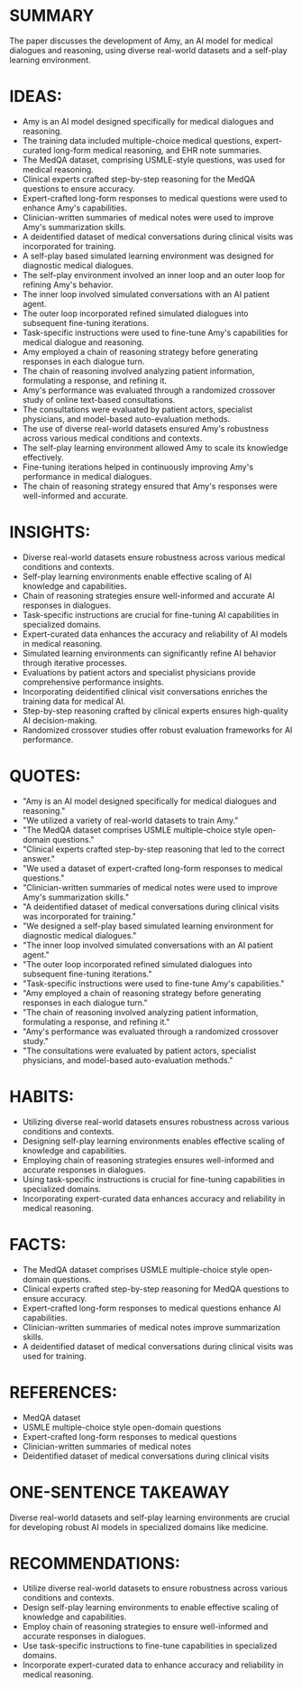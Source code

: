 # SUMMARY
The paper discusses the development of Amy, an AI model for medical dialogues and reasoning, using diverse real-world datasets and a self-play learning environment.

# IDEAS:
- Amy is an AI model designed specifically for medical dialogues and reasoning.
- The training data included multiple-choice medical questions, expert-curated long-form medical reasoning, and EHR note summaries.
- The MedQA dataset, comprising USMLE-style questions, was used for medical reasoning.
- Clinical experts crafted step-by-step reasoning for the MedQA questions to ensure accuracy.
- Expert-crafted long-form responses to medical questions were used to enhance Amy's capabilities.
- Clinician-written summaries of medical notes were used to improve Amy's summarization skills.
- A deidentified dataset of medical conversations during clinical visits was incorporated for training.
- A self-play based simulated learning environment was designed for diagnostic medical dialogues.
- The self-play environment involved an inner loop and an outer loop for refining Amy's behavior.
- The inner loop involved simulated conversations with an AI patient agent.
- The outer loop incorporated refined simulated dialogues into subsequent fine-tuning iterations.
- Task-specific instructions were used to fine-tune Amy's capabilities for medical dialogue and reasoning.
- Amy employed a chain of reasoning strategy before generating responses in each dialogue turn.
- The chain of reasoning involved analyzing patient information, formulating a response, and refining it.
- Amy's performance was evaluated through a randomized crossover study of online text-based consultations.
- The consultations were evaluated by patient actors, specialist physicians, and model-based auto-evaluation methods.
- The use of diverse real-world datasets ensured Amy's robustness across various medical conditions and contexts.
- The self-play learning environment allowed Amy to scale its knowledge effectively.
- Fine-tuning iterations helped in continuously improving Amy's performance in medical dialogues.
- The chain of reasoning strategy ensured that Amy's responses were well-informed and accurate.

# INSIGHTS:
- Diverse real-world datasets ensure robustness across various medical conditions and contexts.
- Self-play learning environments enable effective scaling of AI knowledge and capabilities.
- Chain of reasoning strategies ensure well-informed and accurate AI responses in dialogues.
- Task-specific instructions are crucial for fine-tuning AI capabilities in specialized domains.
- Expert-curated data enhances the accuracy and reliability of AI models in medical reasoning.
- Simulated learning environments can significantly refine AI behavior through iterative processes.
- Evaluations by patient actors and specialist physicians provide comprehensive performance insights.
- Incorporating deidentified clinical visit conversations enriches the training data for medical AI.
- Step-by-step reasoning crafted by clinical experts ensures high-quality AI decision-making.
- Randomized crossover studies offer robust evaluation frameworks for AI performance.

# QUOTES:
- "Amy is an AI model designed specifically for medical dialogues and reasoning."
- "We utilized a variety of real-world datasets to train Amy."
- "The MedQA dataset comprises USMLE multiple-choice style open-domain questions."
- "Clinical experts crafted step-by-step reasoning that led to the correct answer."
- "We used a dataset of expert-crafted long-form responses to medical questions."
- "Clinician-written summaries of medical notes were used to improve Amy's summarization skills."
- "A deidentified dataset of medical conversations during clinical visits was incorporated for training."
- "We designed a self-play based simulated learning environment for diagnostic medical dialogues."
- "The inner loop involved simulated conversations with an AI patient agent."
- "The outer loop incorporated refined simulated dialogues into subsequent fine-tuning iterations."
- "Task-specific instructions were used to fine-tune Amy's capabilities."
- "Amy employed a chain of reasoning strategy before generating responses in each dialogue turn."
- "The chain of reasoning involved analyzing patient information, formulating a response, and refining it."
- "Amy's performance was evaluated through a randomized crossover study."
- "The consultations were evaluated by patient actors, specialist physicians, and model-based auto-evaluation methods."

# HABITS:
- Utilizing diverse real-world datasets ensures robustness across various conditions and contexts.
- Designing self-play learning environments enables effective scaling of knowledge and capabilities.
- Employing chain of reasoning strategies ensures well-informed and accurate responses in dialogues.
- Using task-specific instructions is crucial for fine-tuning capabilities in specialized domains.
- Incorporating expert-curated data enhances accuracy and reliability in medical reasoning.

# FACTS:
- The MedQA dataset comprises USMLE multiple-choice style open-domain questions.
- Clinical experts crafted step-by-step reasoning for MedQA questions to ensure accuracy.
- Expert-crafted long-form responses to medical questions enhance AI capabilities.
- Clinician-written summaries of medical notes improve summarization skills.
- A deidentified dataset of medical conversations during clinical visits was used for training.

# REFERENCES:
- MedQA dataset
- USMLE multiple-choice style open-domain questions
- Expert-crafted long-form responses to medical questions
- Clinician-written summaries of medical notes
- Deidentified dataset of medical conversations during clinical visits

# ONE-SENTENCE TAKEAWAY
Diverse real-world datasets and self-play learning environments are crucial for developing robust AI models in specialized domains like medicine.

# RECOMMENDATIONS:
- Utilize diverse real-world datasets to ensure robustness across various conditions and contexts.
- Design self-play learning environments to enable effective scaling of knowledge and capabilities.
- Employ chain of reasoning strategies to ensure well-informed and accurate responses in dialogues.
- Use task-specific instructions to fine-tune capabilities in specialized domains.
- Incorporate expert-curated data to enhance accuracy and reliability in medical reasoning.